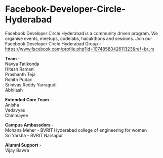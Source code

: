 # Facebook-Developer-Circle-Hyderabad

Facebook Developer Circle Hyderabad is a community driven program. We organise events, meetups, codelabs, hacakthons and sessions.
Join our Facebook Developer Circle Hyderabad Group -  <br/>
https://www.facebook.com/profile.php?id=1074858042611323&ref=br_rs

**Team** - <br />
Navya Tatikonda <br />
Hitesh Ramani<br />
Prashanth Teja<br />
Rohith Pudari<br />
Srinivas Reddy Yarragudi<br />
Abhilash 

**Extended Core Team** - <br />
Anisha <br />
Vedavyas<br />
Chinmayee <br />

**Campus Ambassdors** - <br />
Mohana Meher - BVRIT Hyderabad college of engineering for women<br />
Sri Yarsha - BVRIT Narsapur<br />


**Alumni Support** - <br />
Vijay Bawra
